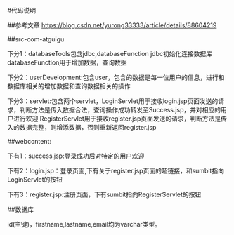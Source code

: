 #代码说明


 ##参考文章
    https://blog.csdn.net/yurong33333/article/details/88604219

##src-com-atguigu


  下分1：databaseTools包含jdbc,databaseFunction
              jdbc初始化连接数据库
              databaseFunction用于增加数据，查询数据


  下分2：userDevelopment:包含user，包含的数据是每一位用户的信息，进行和数据库相关的增加数据和查询数据相关的操作


  下分3：servlet:包含两个servlet，LoginServlet用于接收login.jsp页面发送的请求，判断方法是传入数据合法，查询操作成功转发至Success.jsp，并对相应的用户进行欢迎
                                                    RegisterServlet用于接收register.jsp页面发送的请求，判断方法是传入的数据完整，则增添数据，否则重新返回register.jsp



##webcontent:



  下有1：success.jsp:登录成功后对特定的用户欢迎


  下有2：login.jsp：登录页面,下有关于register.jsp页面的超链接，和sumbit指向LoginServlet的按钮


  下有3：register.jsp:注册页面，下有sumbit指向RegisterServlet的按钮

##数据库


  id(主键)，firstname,lastname,email均为varchar类型。
